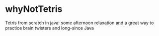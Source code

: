 # whyNotTetris
Tetris from scratch in java: some afternoon relaxation and a great way to practice brain twisters and long-since Java
